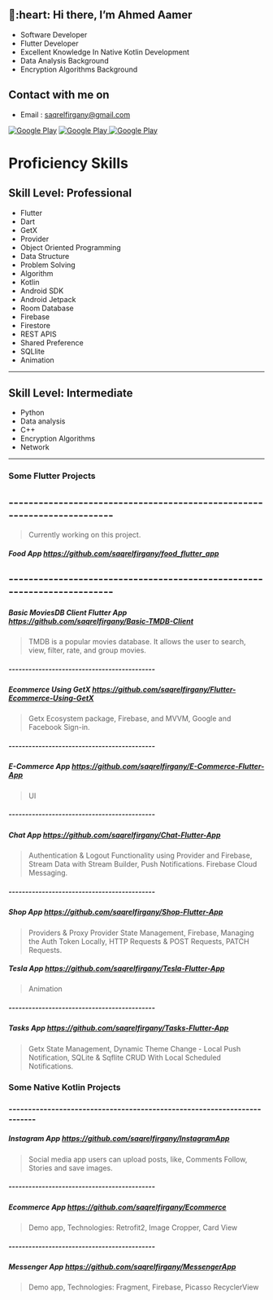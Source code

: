 <h2>👋:heart: Hi there, I’m Ahmed Aamer  </h2>

- Software Developer
- Flutter Developer
- Excellent Knowledge In Native Kotlin Development
- Data Analysis Background
- Encryption Algorithms Background

<h2> Contact with me on </h2>

- Email : saqrelfirgany@gmail.com

<p>
<a href="http://Wa.me/201025592065" target="_blank">
<img alt="Google Play" src="https://img.shields.io/badge/whatsapp%20bussines-128C7E.svg?style=for-the-badge&logo=whatsapp&logoColor=white" /></a> 
<a href="https://www.facebook.com/SaqrElFirgany/" target="_blank">
<img alt="Google Play" src="https://img.shields.io/badge/Facebook-4267B2.svg?style=for-the-badge&logo=facebook&logoColor=white" />
</a> <a href="https://www.linkedin.com/in/sa2r-elfirgany/" target="_blank">
<img alt="Google Play" src="https://img.shields.io/badge/linkedin-0077b5.svg?style=for-the-badge&logo=linkedin&logoColor=white" /></a>
<p>

# Proficiency Skills
## Skill Level: Professional

- Flutter 
- Dart
- GetX
- Provider
- Object Oriented Programming
- Data Structure
- Problem Solving
- Algorithm
- Kotlin
- Android SDK
- Android Jetpack
- Room Database
- Firebase
- Firestore
- REST APIS
- Shared Preference
- SQLlite
- Animation

<hr>

## Skill Level: Intermediate
- Python
- Data analysis
- C++
- Encryption Algorithms
- Network

<hr>

### Some Flutter Projects
## ------------------------------------------------------------------------
> Currently working on this project.
##### Food App https://github.com/saqrelfirgany/food_flutter_app

## ------------------------------------------------------------------------
##### Basic MoviesDB Client Flutter App https://github.com/saqrelfirgany/Basic-TMDB-Client
> TMDB is a popular movies database. It allows the user to search, view, filter, rate, and group movies.

##### --------------------------------------------
##### Ecommerce Using GetX  https://github.com/saqrelfirgany/Flutter-Ecommerce-Using-GetX
> Getx Ecosystem package, Firebase, and MVVM, Google and Facebook Sign-in.

##### --------------------------------------------
##### E-Commerce App  https://github.com/saqrelfirgany/E-Commerce-Flutter-App
> UI

##### --------------------------------------------
##### Chat App  https://github.com/saqrelfirgany/Chat-Flutter-App
> Authentication & Logout Functionality using Provider and Firebase, Stream Data with Stream Builder, Push Notifications. Firebase Cloud Messaging.

##### --------------------------------------------
##### Shop App  https://github.com/saqrelfirgany/Shop-Flutter-App
> Providers & Proxy Provider State Management, Firebase, Managing the Auth Token Locally, HTTP Requests & POST Requests, PATCH Requests.

##### Tesla App  https://github.com/saqrelfirgany/Tesla-Flutter-App
> Animation

##### --------------------------------------------
##### Tasks App  https://github.com/saqrelfirgany/Tasks-Flutter-App
> Getx State Management, Dynamic Theme Change - Local Push Notification, SQLite & Sqflite CRUD With Local Scheduled Notifications.


### Some Native Kotlin Projects
### ------------------------------------------------------------------------
##### Instagram App  https://github.com/saqrelfirgany/InstagramApp
> Social media app users can upload posts, like, Comments Follow, Stories and save images.

##### --------------------------------------------
##### Ecommerce App  https://github.com/saqrelfirgany/Ecommerce
> Demo app, Technologies: Retrofit2, Image Cropper, Card View

##### --------------------------------------------
##### Messenger App  https://github.com/saqrelfirgany/MessengerApp
> Demo app, Technologies: Fragment, Firebase, Picasso RecyclerView

